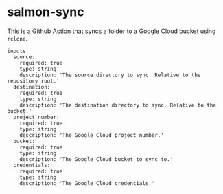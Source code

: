 # salmon-sync

This is a Github Action that syncs a folder to a Google Cloud bucket using `rclone`.

```
inputs:
  source:
    required: true
    type: string
    description: 'The source directory to sync. Relative to the repository root.'
  destination:
    required: true
    type: string
    description: 'The destination directory to sync. Relative to the bucket.'
  project_number:
    required: true
    type: string
    description: 'The Google Cloud project number.'
  bucket:
    required: true
    type: string
    description: 'The Google Cloud bucket to sync to.'
  credentials:
    required: true
    type: string
    description: 'The Google Cloud credentials.'
```